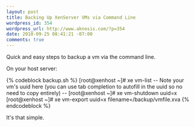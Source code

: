 ```yaml
--- 
layout: post
title: Backing Up XenServer VMs via Command Line
wordpress_id: 354
wordpress_url: http://www.aknosis.com/?p=354
date: 2010-09-25 08:41:21 -07:00
comments: true
---
```

Quick and easy steps to backup a vm via the command line.

On your host server:

{% codeblock backup.sh %}
[root@xenhost ~]# xe vm-list
-- Note your vm's uuid here (you can use tab completion to autofill in the uuid so no need to copy entirely) --
[root@xenhost ~]# xe vm-shutdown uuid=x
[root@xenhost ~]# xe vm-export uuid=x filename=/backup/vmfile.xva
{% endcodeblock %}

It's that simple.
